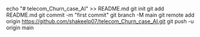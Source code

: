 echo "# telecom_Churn_case_AI" >> README.md
git init
git add README.md
git commit -m "first commit"
git branch -M main
git remote add origin https://github.com/shakeelp07/telecom_Churn_case_AI.git
git push -u origin main
